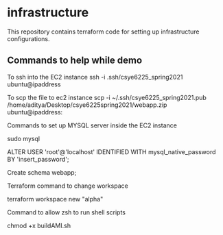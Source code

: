 # infrastructure
This repository contains terraform code for setting up infrastructure configurations.

## Commands to help while demo

To ssh into the EC2 instance
ssh -i .ssh/csye6225_spring2021 ubuntu@ipaddress


To scp the file to ec2 instance
scp -i ~/.ssh/csye6225_spring2021.pub /home/aditya/Desktop/csye6225spring2021/webapp.zip ubuntu@ipaddress:


Commands to set up MYSQL server inside the EC2 instance

sudo mysql

ALTER USER 'root'@'localhost' IDENTIFIED WITH mysql_native_password BY 'insert_password';

Create schema webapp;


Terraform command to change workspace

terraform workspace new "alpha"

Command to allow zsh to run shell scripts

chmod +x buildAMI.sh


